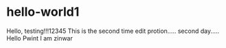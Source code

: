 # hello-world1
Hello, testing!!!12345
This is the second time edit protion.....
second day.....
Hello Pwint I am zinwar
